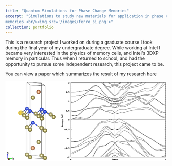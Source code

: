 ```yaml
---
title: "Quantum Simulations for Phase Change Memories"
excerpt: "Simulations to study new materials for application in phase change
memories <br/><img src='/images/ferro_si.png'>"
collection: portfolio
---
```



This is a research project I worked on during a graduate course I took during the final year of my undergraduate degree. While working at Intel I became very interested in the physics of memory cells, and Intel's 3DXP memory in particular. Thus when I returned to school, and had the opportunity to pursue some independent research, this project came to be.

You can view a paper which summarizes the result of my research [here](files/dft_pcm_research.pdf)

![Ferro Si](images/ferro_si.png)
